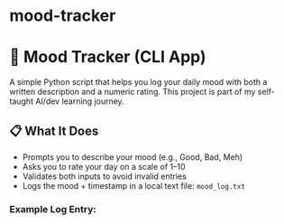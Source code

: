 # mood-tracker
# 🧠 Mood Tracker (CLI App)

A simple Python script that helps you log your daily mood with both a written description and a numeric rating. This project is part of my self-taught AI/dev learning journey.

## 📋 What It Does

- Prompts you to describe your mood (e.g., Good, Bad, Meh)
- Asks you to rate your day on a scale of 1–10
- Validates both inputs to avoid invalid entries
- Logs the mood + timestamp in a local text file: `mood_log.txt`

### Example Log Entry:
